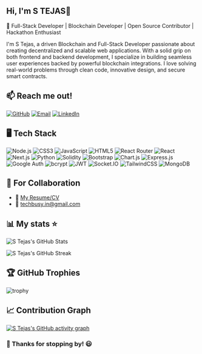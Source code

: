 Hi, I'm S TEJAS👋
---
🚀 Full-Stack Developer | Blockchain Developer | Open Source Contributor | Hackathon Enthusiast

I'm S Tejas, a driven Blockchain and Full-Stack Developer passionate about creating decentralized and scalable web applications. With a solid grip on both frontend and backend development, I specialize in building seamless user experiences backed by powerful blockchain integrations. I love solving real-world problems through clean code, innovative design, and secure smart contracts.

## 📫 Reach me out!

[![GitHub](https://img.shields.io/badge/GitHub-181717?style=for-the-badge&logo=github&logoColor=white)](https://github.com/pycodiee/S-TEJAS-GIT)
[![Email](https://img.shields.io/badge/Email-D14836?style=for-the-badge&logo=gmail&logoColor=white)](mailto:TechBusy.in@gmail.com)
[![LinkedIn](https://img.shields.io/badge/LinkedIn-0A66C2?style=for-the-badge&logo=linkedin&logoColor=white)](https://linkedin.com/in/s-tejas-5476a7345/)


## 🖥️ Tech Stack

![Node.js](https://img.shields.io/badge/Node.js-339933?style=for-the-badge&logo=nodedotjs&logoColor=white)
![CSS3](https://img.shields.io/badge/CSS3-1572B6?style=for-the-badge&logo=css3&logoColor=white)
![JavaScript](https://img.shields.io/badge/JavaScript-F7DF1E?style=for-the-badge&logo=javascript&logoColor=black)
![HTML5](https://img.shields.io/badge/HTML5-E34F26?style=for-the-badge&logo=html5&logoColor=white)
![React Router](https://img.shields.io/badge/React_Router-CA4245?style=for-the-badge&logo=react-router&logoColor=white)
![React](https://img.shields.io/badge/React-20232A?style=for-the-badge&logo=react&logoColor=61DAFB)
![Next.js](https://img.shields.io/badge/Next.js-000000?style=for-the-badge&logo=next.js&logoColor=white)
![Python](https://img.shields.io/badge/Python-3776AB?style=for-the-badge&logo=python&logoColor=white)
![Solidity](https://img.shields.io/badge/Solidity-363636?style=for-the-badge&logo=solidity&logoColor=white)
![Bootstrap](https://img.shields.io/badge/Bootstrap-7952B3?style=for-the-badge&logo=bootstrap&logoColor=white)
![Chart.js](https://img.shields.io/badge/Chart.js-FF6384?style=for-the-badge&logo=chartdotjs&logoColor=white)
![Express.js](https://img.shields.io/badge/Express.js-000000?style=for-the-badge&logo=express&logoColor=white)
![Google Auth](https://img.shields.io/badge/Google_Auth-4285F4?style=for-the-badge&logo=google&logoColor=white)
![bcrypt](https://img.shields.io/badge/bcrypt-7A7A7A?style=for-the-badge&logo=cryptography&logoColor=white)
![JWT](https://img.shields.io/badge/JWT-000000?style=for-the-badge&logo=jsonwebtokens&logoColor=white)
![Socket.IO](https://img.shields.io/badge/Socket.io-010101?style=for-the-badge&logo=socketdotio&logoColor=white)
![TailwindCSS](https://img.shields.io/badge/Tailwind_CSS-38B2AC?style=for-the-badge&logo=tailwind-css&logoColor=white)
![MongoDB](https://img.shields.io/badge/MongoDB-4EA94B?style=for-the-badge&logo=mongodb&logoColor=white)


## 🏢 For Collaboration
- 📄 [My Resume/CV]()
- 📧 techbusy.in@gmail.com

📊 My stats ⭐  
---
![S Tejas's GitHub Stats](https://github-readme-stats.vercel.app/api?username=pycodiee&show_icons=true&theme=tokyonight)          

![S Tejas's GitHub Streak](https://github-readme-streak-stats.herokuapp.com?user=pycodiee&theme=tokyonight&date_format=M%20j%5B%2C%20Y%5D)  

🏆 GitHub Trophies  
---
![trophy](https://github-profile-trophy.vercel.app/?username=stejas&theme=tokyonight&column=7)


## 📈 Contribution Graph

[![S Tejas's GitHub activity graph](https://github-readme-activity-graph.vercel.app/graph?username=pycodiee&theme=react-dark)](https://github.com/ashutosh00710/GitHub-readme-activity-graph)





### 🚀 Thanks for stopping by! 😃
